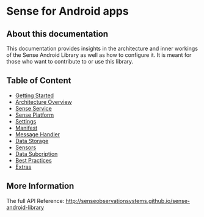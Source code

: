 # Sense for Android apps

## About this documentation

This documentation provides insights in the architecture and inner workings of the Sense Android Library as well as how to configure it. It is meant for those who want to contribute to or use this library.

## Table of Content

* [Getting Started](documentation/getting_started.md)
* [Architecture Overview](documentation/architecture.md)
* [Sense Service](documentation/sense_service.md)
* [Sense Platform](documentation/sense_platform.md)
* [Settings](documentation/settings.md )
* [Manifest](documentation/manifest.md)
* [Message Handler](documentation/msg_handler.md)
* [Data Storage](documentation/storage.md)
* [Sensors](documentation/sensors.md)
* [Data Subcription](documentation/subscription.md)
* [Best Practices](documentation/best_practices.md)
* [Extras](documentation/extras.md)

## More Information

The full API Reference: http://senseobservationsystems.github.io/sense-android-library
